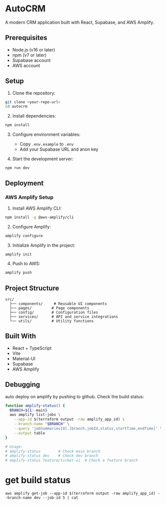 # AutoCRM

A modern CRM application built with React, Supabase, and AWS Amplify.

## Prerequisites

- Node.js (v16 or later)
- npm (v7 or later)
- Supabase account
- AWS account

## Setup

1. Clone the repository:
```bash
git clone <your-repo-url>
cd autocrm
```

2. Install dependencies:
```bash
npm install
```

3. Configure environment variables:
   - Copy `.env.example` to `.env`
   - Add your Supabase URL and anon key

4. Start the development server:
```bash
npm run dev
```

## Deployment

### AWS Amplify Setup

1. Install AWS Amplify CLI:
```bash
npm install -g @aws-amplify/cli
```

2. Configure Amplify:
```bash
amplify configure
```

3. Initialize Amplify in the project:
```bash
amplify init
```

4. Push to AWS:
```bash
amplify push
```

## Project Structure

```
src/
  ├── components/     # Reusable UI components
  ├── pages/         # Page components
  ├── config/        # Configuration files
  ├── services/      # API and service integrations
  └── utils/         # Utility functions
```

## Built With

- React + TypeScript
- Vite
- Material-UI
- Supabase
- AWS Amplify



## Debugging

auto deploy on amplify by pushing to github.
Check the build status:

```bash
function amplify-status() {
  BRANCH=${1:-main}
  aws amplify list-jobs \
    --app-id $(terraform output -raw amplify_app_id) \
    --branch-name "$BRANCH" \
    --query 'jobSummaries[0].[branch,jobId,status,startTime,endTime]' \
    --output table
}

# Usage:
# amplify-status        # Check main branch
# amplify-status dev    # Check dev branch
# amplify-status feature/ticket-ui  # Check a feature branch
```

# get build status
```
aws amplify get-job --app-id $(terraform output -raw amplify_app_id) --branch-name dev --job-id 5 | cat      
```
